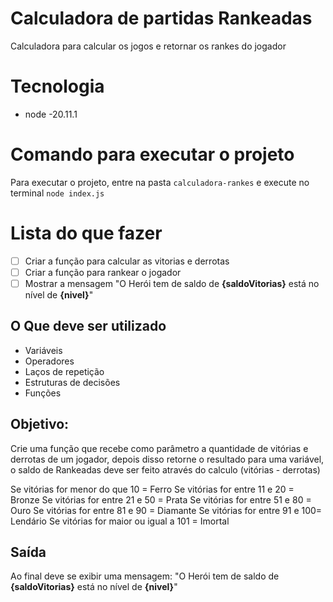 # Calculadora de partidas Rankeadas
Calculadora para calcular os jogos e retornar os rankes do jogador

# Tecnologia
- node -20.11.1

# Comando para executar o projeto
Para executar o projeto, entre na pasta `calculadora-rankes` e execute no terminal `node index.js`

# Lista do que fazer
- [ ] Criar a função para calcular as vitorias e derrotas
- [ ] Criar a função para rankear o jogador
- [ ] Mostrar a mensagem "O Herói tem de saldo de **{saldoVitorias}** está no nível de **{nivel}**"

## O Que deve ser utilizado

- Variáveis
- Operadores
- Laços de repetição
- Estruturas de decisões
- Funções

## Objetivo:

Crie uma função que recebe como parâmetro a quantidade de vitórias e derrotas de um jogador,
depois disso retorne o resultado para uma variável, o saldo de Rankeadas deve ser feito através do calculo (vitórias - derrotas)

Se vitórias for menor do que 10 = Ferro
Se vitórias for entre 11 e 20 = Bronze
Se vitórias for entre 21 e 50 = Prata
Se vitórias for entre 51 e 80 = Ouro
Se vitórias for entre 81 e 90 = Diamante
Se vitórias for entre 91 e 100= Lendário
Se vitórias for maior ou igual a 101 = Imortal

## Saída

Ao final deve se exibir uma mensagem:
"O Herói tem de saldo de **{saldoVitorias}** está no nível de **{nivel}**"


